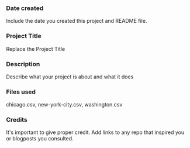 ### Date created
Include the date you created this project and README file.

### Project Title
Replace the Project Title

### Description
Describe what your project is about and what it does

### Files used
chicago.csv, new-york-city.csv, washington.csv

### Credits
It's important to give proper credit. Add links to any repo that inspired you or blogposts you consulted.

